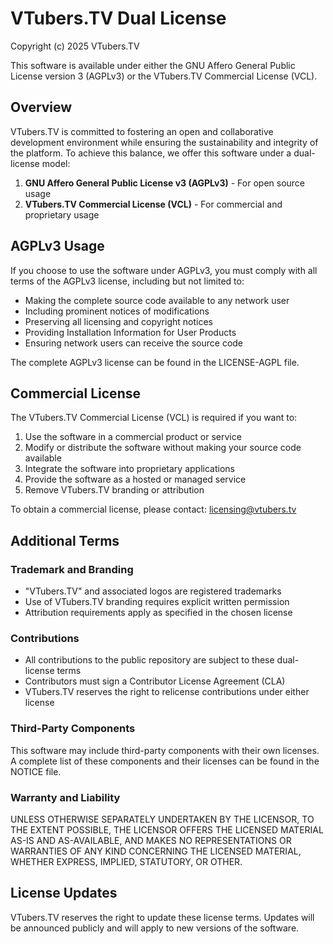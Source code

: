 # VTubers.TV Dual License

Copyright (c) 2025 VTubers.TV

This software is available under either the GNU Affero General Public License version 3 (AGPLv3) or the VTubers.TV Commercial License (VCL).

## Overview

VTubers.TV is committed to fostering an open and collaborative development environment while ensuring the sustainability and integrity of the platform. To achieve this balance, we offer this software under a dual-license model:

1. **GNU Affero General Public License v3 (AGPLv3)** - For open source usage
2. **VTubers.TV Commercial License (VCL)** - For commercial and proprietary usage

## AGPLv3 Usage

If you choose to use the software under AGPLv3, you must comply with all terms of the AGPLv3 license, including but not limited to:

- Making the complete source code available to any network user
- Including prominent notices of modifications
- Preserving all licensing and copyright notices
- Providing Installation Information for User Products
- Ensuring network users can receive the source code

The complete AGPLv3 license can be found in the LICENSE-AGPL file.

## Commercial License

The VTubers.TV Commercial License (VCL) is required if you want to:

1. Use the software in a commercial product or service
2. Modify or distribute the software without making your source code available
3. Integrate the software into proprietary applications
4. Provide the software as a hosted or managed service
5. Remove VTubers.TV branding or attribution

To obtain a commercial license, please contact: licensing@vtubers.tv

## Additional Terms

### Trademark and Branding

- "VTubers.TV" and associated logos are registered trademarks
- Use of VTubers.TV branding requires explicit written permission
- Attribution requirements apply as specified in the chosen license

### Contributions

- All contributions to the public repository are subject to these dual-license terms
- Contributors must sign a Contributor License Agreement (CLA)
- VTubers.TV reserves the right to relicense contributions under either license

### Third-Party Components

This software may include third-party components with their own licenses. A complete list of these components and their licenses can be found in the NOTICE file.

### Warranty and Liability

UNLESS OTHERWISE SEPARATELY UNDERTAKEN BY THE LICENSOR, TO THE EXTENT POSSIBLE, THE LICENSOR OFFERS THE LICENSED MATERIAL AS-IS AND AS-AVAILABLE, AND MAKES NO REPRESENTATIONS OR WARRANTIES OF ANY KIND CONCERNING THE LICENSED MATERIAL, WHETHER EXPRESS, IMPLIED, STATUTORY, OR OTHER.

## License Updates

VTubers.TV reserves the right to update these license terms. Updates will be announced publicly and will apply to new versions of the software.